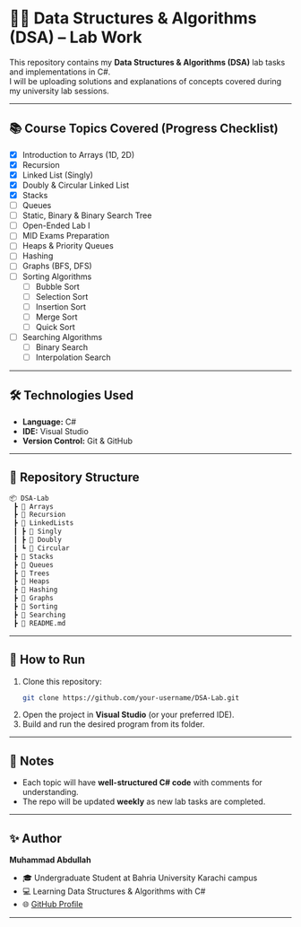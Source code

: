 # 🧑‍💻 Data Structures & Algorithms (DSA) – Lab Work

This repository contains my **Data Structures & Algorithms (DSA)** lab tasks and implementations in C#.  
I will be uploading solutions and explanations of concepts covered during my university lab sessions.

---

## 📚 Course Topics Covered (Progress Checklist)
- [x] Introduction to Arrays (1D, 2D)  
- [x] Recursion  
- [x] Linked List (Singly)  
- [x] Doubly & Circular Linked List  
- [x] Stacks  
- [ ] Queues  
- [ ] Static, Binary & Binary Search Tree  
- [ ] Open-Ended Lab I  
- [ ] MID Exams Preparation  
- [ ] Heaps & Priority Queues  
- [ ] Hashing  
- [ ] Graphs (BFS, DFS)  
- [ ] Sorting Algorithms  
  - [ ] Bubble Sort  
  - [ ] Selection Sort  
  - [ ] Insertion Sort  
  - [ ] Merge Sort  
  - [ ] Quick Sort  
- [ ] Searching Algorithms  
  - [ ] Binary Search  
  - [ ] Interpolation Search  

---

## 🛠️ Technologies Used
- **Language:** C#  
- **IDE:** Visual Studio 
- **Version Control:** Git & GitHub  

---

## 📂 Repository Structure
```bash
📦 DSA-Lab
 ┣ 📁 Arrays
 ┣ 📁 Recursion
 ┣ 📁 LinkedLists
 ┃ ┣ 📁 Singly
 ┃ ┣ 📁 Doubly
 ┃ ┗ 📁 Circular
 ┣ 📁 Stacks
 ┣ 📁 Queues
 ┣ 📁 Trees
 ┣ 📁 Heaps
 ┣ 📁 Hashing
 ┣ 📁 Graphs
 ┣ 📁 Sorting
 ┣ 📁 Searching
 ┣ 📄 README.md
```

---

## 🚀 How to Run
1. Clone this repository:
   ```bash
   git clone https://github.com/your-username/DSA-Lab.git
   ```
2. Open the project in **Visual Studio** (or your preferred IDE).  
3. Build and run the desired program from its folder.  

---

## 📌 Notes
- Each topic will have **well-structured C# code** with comments for understanding.  
- The repo will be updated **weekly** as new lab tasks are completed.  

---

## ✨ Author
**Muhammad Abdullah**  
- 🎓 Undergraduate Student at Bahria University Karachi campus
- 💻 Learning Data Structures & Algorithms with C#  
- 🌐 [GitHub Profile](https://github.com/muhammad-abdullaahh)  

---
